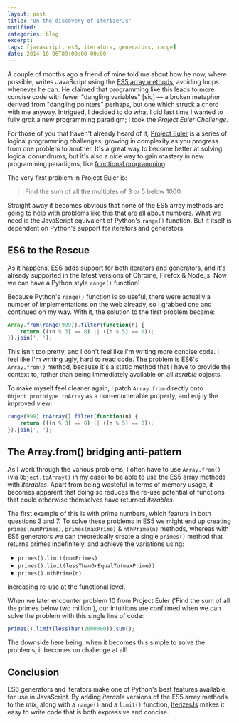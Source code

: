 ```yaml
---
layout: post
title: "On the discovery of IterizerJs"
modified:
categories: blog
excerpt:
tags: [javascript, es6, iterators, generators, range]
date: 2014-10-06T09:00:00-00:00
---
```


A couple of months ago a friend of mine told me about how he now, where possible, writes JavaScript using the [ES5 array methods](), avoiding loops whenever he can. He claimed that programming like this leads to more concise code with fewer "dangling variables" \[sic\] &mdash; a broken metaphor derived from "dangling pointers" perhaps, but one which struck a chord with me anyway. Intrigued, I decided to do what I did last time I wanted to fully grok a new programming paradigm; I took the _Project Euler Challenge_.

For those of you that haven't already heard of it, [Project Euler](https://projecteuler.net/) is a series of logical programming challenges, growing in complexity as you progress from one problem to another. It's a great way to become better at solving logical conundrums, but it's also a nice way to gain mastery in new programming paradigms, like [functional programming](http://en.wikipedia.org/wiki/Functional_programming).

The very first problem in Project Euler is:

> Find the sum of all the multiples of 3 or 5 below 1000.

Straight away it becomes obvious that none of the ES5 array methods are going to help with problems like this that are all about numbers. What we need is the JavaScript equivalent of Python's `range()` function. But it itself is dependent on Python's support for iterators and generators.

## ES6 to the Rescue

As it happens, ES6 adds support for both iterators and generators, and it's already supported in the latest versions of Chrome, Firefox & Node.js. Now we can have a Python style `range()` function!

Because Python's `range()` function is so useful, there were actually a number of implementations on the web already, so I grabbed one and continued on my way. With it, the solution to the first problem became:

``` javascript
Array.from(range(999)).filter(function(n) {
	return (((n % 3) == 0) || ((n % 5) == 0));
}).join(', ');
```

This isn't too pretty, and I don't feel like I'm writing more concise code. I feel like I'm writing ugly, hard to read code. The problem is ES6's `Array.from()` method, because it's a static method that I have to provide the context to, rather than being immediately available on all _iterable_ objects.

To make myself feel cleaner again, I patch `Array.from` directly onto `Object.prototype.toArray` as a non-enumerable property, and enjoy the improved view:

``` javascript
range(999).toArray().filter(function(n) {
	return (((n % 3) == 0) || ((n % 5) == 0));
}).join(', ');
```


## The Array.from() bridging anti-pattern

As I work through the various problems, I often have to use `Array.from()` (via `Object.toArray()` in my case) to be able to use the ES5 array methods with _iterables_. Apart from being wasteful in terms of memory usage, it becomes apparent that doing so reduces the re-use potential of functions that could otherwise themselves have returned _iterables_.

The first example of this is with prime numbers, which feature in both questions 3 and 7. To solve these problems in ES5 we might end up creating `primes(numPrimes)`, `primes(maxPrime)` & `nthPrime(n)` methods, whereas with ES6 generators we can theoretically create a single `primes()` method that returns primes indefinitely, and achieve the variations using:

  * `primes().limit(numPrimes)`
  * `primes().limit(lessThanOrEqualTo(maxPrime))`
  * `primes().nthPrime(n)`

increasing re-use at the functional level.

When we later encounter problem 10 from Project Euler ('Find the sum of all the primes below two million'), our intuitions are confirmed when we can solve the problem with this single line of code:

``` javascript
primes().limit(lessThan(2000000)).sum();
```

The downside here being, when it becomes this simple to solve the problems, it becomes no challenge at all!

## Conclusion

ES6 generators and iterators make one of Python's best features available for use in JavaScript. By adding _iterable_ versions of the ES5 array methods to the mix, along with a `range()` and a `limit()` function, [IterizerJs](https://github.com/dchambers/iterizerjs) makes it easy to write code that is both expressive and concise.
